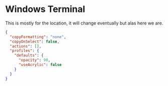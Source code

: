 # Windows Terminal

This is mostly for the location, it will change eventually but alas here we are.

```json
{
  "copyFormatting": "none",
  "copyOnSelect": false,
  "actions": [],
  "profiles": {
    "defaults": {
      "opacity": 90,
      "useAcrylic": false
    }
  }
}
```
